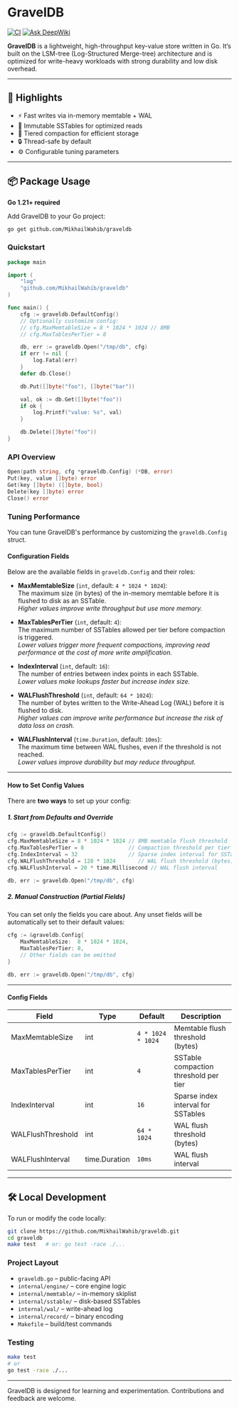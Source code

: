 # GravelDB

[![CI](https://github.com/MikhailWahib/graveldb/actions/workflows/ci.yml/badge.svg)](https://github.com/MikhailWahib/graveldb/actions/workflows/ci.yml)
[![Ask DeepWiki](https://deepwiki.com/badge.svg)](https://deepwiki.com/MikhailWahib/graveldb)

**GravelDB** is a lightweight, high-throughput key-value store written in Go. It’s built on the LSM-tree (Log-Structured Merge-tree) architecture and is optimized for write-heavy workloads with strong durability and low disk overhead.

---

## 🚀 Highlights

- ⚡ Fast writes via in-memory memtable + WAL
- 🧱 Immutable SSTables for optimized reads
- 🔄 Tiered compaction for efficient storage
- 🔒 Thread-safe by default
- ⚙️ Configurable tuning parameters

---

## 📦 Package Usage

**Go 1.21+ required**

Add GravelDB to your Go project:

```sh
go get github.com/MikhailWahib/graveldb
```

### Quickstart

```go
package main

import (
	"log"
	"github.com/MikhailWahib/graveldb"
)

func main() {
	cfg := graveldb.DefaultConfig()
	// Optionally customize config:
	// cfg.MaxMemtableSize = 8 * 1024 * 1024 // 8MB
	// cfg.MaxTablesPerTier = 8

	db, err := graveldb.Open("/tmp/db", cfg)
	if err != nil {
		log.Fatal(err)
	}
	defer db.Close()

	db.Put([]byte("foo"), []byte("bar"))

	val, ok := db.Get([]byte("foo"))
	if ok {
		log.Printf("value: %s", val)
	}

	db.Delete([]byte("foo"))
}
```

### API Overview

```go
Open(path string, cfg *graveldb.Config) (*DB, error)
Put(key, value []byte) error
Get(key []byte) ([]byte, bool)
Delete(key []byte) error
Close() error
```

### Tuning Performance

You can tune GravelDB's performance by customizing the `graveldb.Config` struct.

#### Configuration Fields

Below are the available fields in `graveldb.Config` and their roles:

- **MaxMemtableSize** (`int`, default: `4 * 1024 * 1024`):  
  The maximum size (in bytes) of the in-memory memtable before it is flushed to disk as an SSTable.  
  _Higher values improve write throughput but use more memory._

- **MaxTablesPerTier** (`int`, default: `4`):  
  The maximum number of SSTables allowed per tier before compaction is triggered.  
  _Lower values trigger more frequent compactions, improving read performance at the cost of more write amplification._

- **IndexInterval** (`int`, default: `16`):  
  The number of entries between index points in each SSTable.  
  _Lower values make lookups faster but increase index size._

- **WALFlushThreshold** (`int`, default: `64 * 1024`):  
  The number of bytes written to the Write-Ahead Log (WAL) before it is flushed to disk.  
  _Higher values can improve write performance but increase the risk of data loss on crash._

- **WALFlushInterval** (`time.Duration`, default: `10ms`):  
  The maximum time between WAL flushes, even if the threshold is not reached.  
  _Lower values improve durability but may reduce throughput._

---

#### How to Set Config Values

There are **two ways** to set up your config:

##### 1. Start from Defaults and Override

```go
cfg := graveldb.DefaultConfig()
cfg.MaxMemtableSize = 8 * 1024 * 1024 // 8MB memtable flush threshold
cfg.MaxTablesPerTier = 8              // Compaction threshold per tier
cfg.IndexInterval = 32                // Sparse index interval for SSTables
cfg.WALFlushThreshold = 128 * 1024       // WAL flush threshold (bytes)
cfg.WALFlushInterval = 20 * time.Millisecond // WAL flush interval

db, err := graveldb.Open("/tmp/db", cfg)
```

##### 2. Manual Construction (Partial Fields)

You can set only the fields you care about. Any unset fields will be automatically set to their default values:

```go
cfg := &graveldb.Config{
    MaxMemtableSize:  8 * 1024 * 1024,
    MaxTablesPerTier: 8,
    // Other fields can be omitted
}

db, err := graveldb.Open("/tmp/db", cfg)
```

---

#### Config Fields

| Field            | Type          | Default           | Description                           |
| ---------------- | ------------- | ----------------- | ------------------------------------- |
| MaxMemtableSize  | int           | `4 * 1024 * 1024` | Memtable flush threshold (bytes)      |
| MaxTablesPerTier | int           | `4`               | SSTable compaction threshold per tier |
| IndexInterval    | int           | `16`              | Sparse index interval for SSTables    |
| WALFlushThreshold   | int           | `64 * 1024`       | WAL flush threshold (bytes)           |
| WALFlushInterval    | time.Duration | `10ms`            | WAL flush interval                    |

---

## 🛠️ Local Development

To run or modify the code locally:

```sh
git clone https://github.com/MikhailWahib/graveldb.git
cd graveldb
make test   # or: go test -race ./...
```

### Project Layout

- `graveldb.go` – public-facing API
- `internal/engine/` – core engine logic
- `internal/memtable/` – in-memory skiplist
- `internal/sstable/` – disk-based SSTables
- `internal/wal/` – write-ahead log
- `internal/record/` – binary encoding
- `Makefile` – build/test commands

### Testing

```sh
make test
# or
go test -race ./...
```

---

GravelDB is designed for learning and experimentation. Contributions and feedback are welcome.
